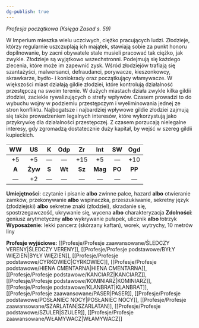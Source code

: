 ```yaml
---
dg-publish: true
---
```

*Profesja początkowa (Księga Zasad s. 59)*

W Imperium mieszka wielu uczciwych, ciężko pracujących ludzi. Złodzieje, którzy regularnie uszczuplają ich majątek, stawiają sobie za punkt honoru dopilnowanie, by zacni obywatele stale musieli pracować tak ciężko, jak zwykle. Złodzieje są wyjątkowo wszechstronni. Podejmują się każdego zlecenia, które może im zapewnić zysk. Wśród złodziejów trafiają się szantażyści, malwersanci, defraudanci, porywacze, kieszonkowcy, skrawkarze, bydło- i koniokrady oraz początkujący włamywacze. W większości miast działają gildie złodziei, które kontrolują działalność przestępczą na swoim terenie. W dużych miastach działa zwykle kilka gildii złodziei, zaciekle rywalizujących o strefy wpływów. Czasem prowadzi to do wybuchu wojny w podziemiu przestępczym i wyeliminowania jednej ze stron konfliktu. Najbogatsze i najbardziej wpływowe gildie złodziei zajmują się także prowadzeniem legalnych interesów, które wykorzystują jako przykrywkę dla działalności przestępczej. Z czasem porzucają nielegalne interesy, gdy zgromadzą dostatecznie duży kapitał, by wejść w szereg gildii kupieckich.

|  WW   |   US    |   K   |  Odp   |   Zr   |   Int   |   SW   |  Ogd   |
|:-----:|:-------:|:-----:|:------:|:------:|:-------:|:------:|:------:|
|  +5   |   +5    |   —   |   —    |  +15   |   +5    |   —    |  +10   |
| **A** | **Żyw** | **S** | **Wt** | **Sz** | **Mag** | **PO** | **PP** |
|   —   |   +2    |   —   |   —    |   —    |    —    |   —    |   —    |

**Umiejętności**: czytanie i pisanie **albo** zwinne palce, hazard **albo** otwieranie zamków, przekonywanie **albo** wspinaczka, przeszukiwanie, sekretny język (złodziejski) **albo** sekretne znaki (złodziei), skradanie się, spostrzegawczość, ukrywanie się, wycena **albo** charakteryzacja
**Zdolności**: geniusz arytmetyczny **albo** wykrywanie pułapek, ulicznik **albo** łotrzyk
**Wyposażenie:** lekki pancerz (skórzany kaftan), worek, wytrychy, 10 metrów liny

**Profesje wyjściowe:** [[Profesje/Profesje zaawansowane/ŚLEDCZY VERENY\|ŚLEDCZY VERENY]],  [[Profesje/Profesje podstawowe/BYŁY WIĘZIEŃ\|BYŁY WIĘZIEŃ]], [[Profesje/Profesje podstawowe/CYRKOWIEC\|CYRKOWIEC]], [[Profesje/Profesje podstawowe/HIENA CMENTARNA\|HIENA CMENTARNA]], [[Profesje/Profesje podstawowe/KANCIARZ\|KANCIARZ]], [[Profesje/Profesje podstawowe/KOMINIARZ\|KOMINIARZ]], [[Profesje/Profesje podstawowe/KLANBRAT\|KLANBRAT]], [[Profesje/Profesje zaawansowane/PASER\|PASER]], [[Profesje/Profesje podstawowe/POSŁANIEC NOCY\|POSŁANIEC NOCY]], [[Profesje/Profesje zaawansowane/SZARLATAN\|SZARLATAN]], [[Profesje/Profesje podstawowe/SZULER\|SZULER]], [[Profesje/Profesje zaawansowane/WŁAMYWACZ\|WŁAMYWACZ]]